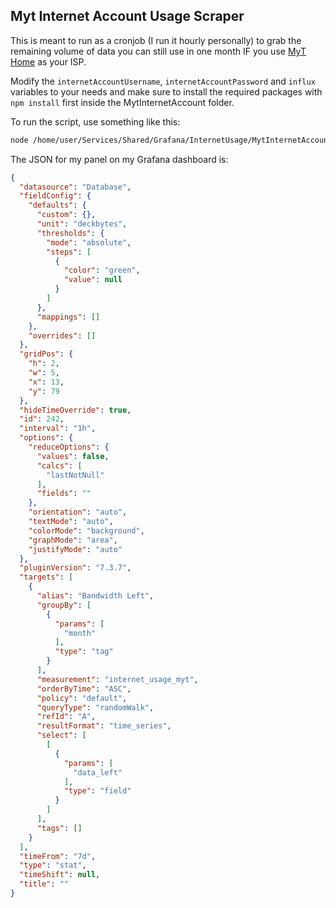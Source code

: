 ## Myt Internet Account Usage Scraper

This is meant to run as a cronjob (I run it hourly personally) to grab the remaining volume of data you can still use in one month IF you use [MyT Home](https://home.myt.mu/) as your ISP.

Modify the `internetAccountUsername`, `internetAccountPassword` and `influx` variables to your needs and make sure to install the required packages with `npm install` first inside the MytInternetAccount folder. 

To run the script, use something like this:
```bash
node /home/user/Services/Shared/Grafana/InternetUsage/MytInternetAccount/app.js >> /home/user/Services/Shared/Grafana/InternetUsage/MytInternetAccount/last_run.log 2>&1
```

The JSON for my panel on my Grafana dashboard is:
```json
{
  "datasource": "Database",
  "fieldConfig": {
    "defaults": {
      "custom": {},
      "unit": "deckbytes",
      "thresholds": {
        "mode": "absolute",
        "steps": [
          {
            "color": "green",
            "value": null
          }
        ]
      },
      "mappings": []
    },
    "overrides": []
  },
  "gridPos": {
    "h": 2,
    "w": 5,
    "x": 13,
    "y": 79
  },
  "hideTimeOverride": true,
  "id": 242,
  "interval": "1h",
  "options": {
    "reduceOptions": {
      "values": false,
      "calcs": [
        "lastNotNull"
      ],
      "fields": ""
    },
    "orientation": "auto",
    "textMode": "auto",
    "colorMode": "background",
    "graphMode": "area",
    "justifyMode": "auto"
  },
  "pluginVersion": "7.3.7",
  "targets": [
    {
      "alias": "Bandwidth Left",
      "groupBy": [
        {
          "params": [
            "month"
          ],
          "type": "tag"
        }
      ],
      "measurement": "internet_usage_myt",
      "orderByTime": "ASC",
      "policy": "default",
      "queryType": "randomWalk",
      "refId": "A",
      "resultFormat": "time_series",
      "select": [
        [
          {
            "params": [
              "data_left"
            ],
            "type": "field"
          }
        ]
      ],
      "tags": []
    }
  ],
  "timeFrom": "7d",
  "type": "stat",
  "timeShift": null,
  "title": ""
}
```